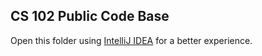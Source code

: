 ## CS 102 Public Code Base

Open this folder using [IntelliJ IDEA](https://www.jetbrains.com/idea/) for a better experience.

